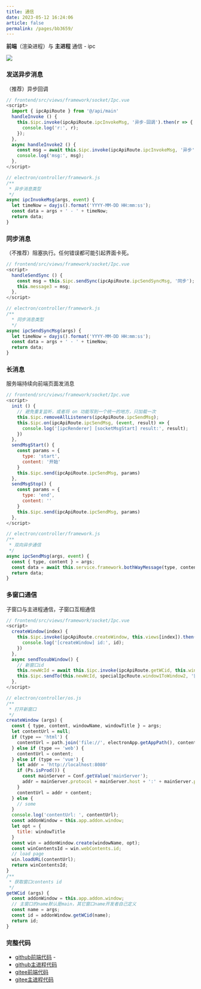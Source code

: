 ```yaml
---
title: 通信
date: 2023-05-12 16:24:06
article: false
permalink: /pages/bb3659/
---
```


**前端**（渲染进程）与 **主进程** 通信 - ipc

<!-- ![](/img/demo/framework/demo-framework-socket_ipc.png) -->
![](https://img01.kaka996.com/ee/demo-framework-socket_ipc.png)

### 发送异步消息
（推荐）异步回调

<code-group>
  <code-block title="前端" active>

  ```javascript
  // frontend/src/views/framework/socket/Ipc.vue
  <script>
    import { ipcApiRoute } from '@/api/main'
    handleInvoke () {
      this.$ipc.invoke(ipcApiRoute.ipcInvokeMsg, '异步-回调').then(r => {
        console.log('r:', r);
      });
    },
    async handleInvoke2 () {
      const msg = await this.$ipc.invoke(ipcApiRoute.ipcInvokeMsg, '异步');
      console.log('msg:', msg);
    },
  </script> 
  ```
  </code-block>

  <code-block title="主进程">

  ```javascript
  // electron/controller/framework.js
  /**
   * 异步消息类型
   */
  async ipcInvokeMsg(args, event) {
    let timeNow = dayjs().format('YYYY-MM-DD HH:mm:ss');
    const data = args + ' - ' + timeNow;
    return data;
  }
  ```
  </code-block>
</code-group>

### 同步消息
（不推荐）阻塞执行。任何错误都可能引起界面卡死。

<code-group>
  <code-block title="前端" active>
  
  ```javascript
  // frontend/src/views/framework/socket/Ipc.vue
  <script>
    handleSendSync () {
      const msg = this.$ipc.sendSync(ipcApiRoute.ipcSendSyncMsg, '同步');
      this.message3 = msg;
    },
  </script> 
  ```
  </code-block>

  <code-block title="主进程">

  ```javascript
  // electron/controller/framework.js
  /**
    * 同步消息类型
    */ 
  async ipcSendSyncMsg(args) {
    let timeNow = dayjs().format('YYYY-MM-DD HH:mm:ss');
    const data = args + ' - ' + timeNow;
    return data;
  }
  ```
  </code-block>
</code-group>

### 长消息
服务端持续向前端页面发消息

<code-group>
  <code-block title="前端" active>

  ```javascript
  // frontend/src/views/framework/socket/Ipc.vue
  <script>
    init () {
      // 避免重复监听，或者将 on 功能写到一个统一的地方，只加载一次
      this.$ipc.removeAllListeners(ipcApiRoute.ipcSendMsg);
      this.$ipc.on(ipcApiRoute.ipcSendMsg, (event, result) => {
        console.log('[ipcRenderer] [socketMsgStart] result:', result);
      })
    },
    sendMsgStart() {
      const params = {
        type: 'start',
        content: '开始'
      }
      this.$ipc.send(ipcApiRoute.ipcSendMsg, params)
    },
    sendMsgStop() {
      const params = {
        type: 'end',
        content: ''
      }
      this.$ipc.send(ipcApiRoute.ipcSendMsg, params)
    },
  </script> 
  ```
  </code-block>

  <code-block title="主进程">

  ```javascript
  // electron/controller/framework.js
  /**
   * 双向异步通信
   */
  async ipcSendMsg(args, event) {
    const { type, content } = args;
    const data = await this.service.framework.bothWayMessage(type, content, event);
    return data;
  }
  ```
  </code-block>
</code-group>

### 多窗口通信
子窗口与主进程通信，子窗口互相通信

<code-group>
  <code-block title="前端" active>

  ```javascript
  // frontend/src/views/framework/socket/Ipc.vue
  <script>
    createWindow(index) {
      this.$ipc.invoke(ipcApiRoute.createWindow, this.views[index]).then(id => {
        console.log('[createWindow] id:', id);
      })
    },
    async sendTosubWindow() {
      // 新窗口id
      this.newWcId = await this.$ipc.invoke(ipcApiRoute.getWCid, this.windowName);
      this.$ipc.sendTo(this.newWcId, specialIpcRoute.window1ToWindow2, '窗口1通过 sendTo 给窗口2发送消息');
    },
  </script> 
  ```
  </code-block>

  <code-block title="主进程">

  ```javascript
  // electron/controller/os.js
  /**
   * 打开新窗口
   */
  createWindow (args) {
    const { type, content, windowName, windowTitle } = args;
    let contentUrl = null;
    if (type == 'html') {
      contentUrl = path.join('file://', electronApp.getAppPath(), content)
    } else if (type == 'web') {
      contentUrl = content;
    } else if (type == 'vue') {
      let addr = 'http://localhost:8080'
      if (Ps.isProd()) {
        const mainServer = Conf.getValue('mainServer');
        addr = mainServer.protocol + mainServer.host + ':' + mainServer.port;
      }
      contentUrl = addr + content;
    } else {
      // some
    }
    console.log('contentUrl: ', contentUrl);
    const addonWindow = this.app.addon.window;
    let opt = {
      title: windowTitle
    }
    const win = addonWindow.create(windowName, opt);
    const winContentsId = win.webContents.id;
    // load page
    win.loadURL(contentUrl);
    return winContentsId;
  }
  /**
   * 获取窗口contents id
   */
  getWCid (args) {
    const addonWindow = this.app.addon.window;
    // 主窗口的name默认是main，其它窗口name开发者自己定义
    const name = args;
    const id = addonWindow.getWCid(name);
    return id;
  }
  ```
  </code-block>
</code-group>

### 完整代码
- [github前端代码](https://github.com/dromara/electron-egg/blob/demo/frontend/src/views/framework/socket/Ipc.vue) - 
- [github主进程代码](https://github.com/dromara/electron-egg/blob/demo/electron/controller/framework.js)
- [gitee前端代码](https://gitee.com/dromara/electron-egg/blob/demo/frontend/src/views/framework/socket/Ipc.vue)
- [gitee主进程代码](https://gitee.com/dromara/electron-egg/blob/demo/electron/controller/framework.js)